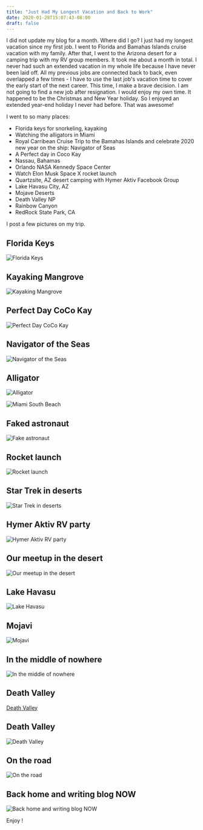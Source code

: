 ```yaml
---
title: "Just Had My Longest Vacation and Back to Work"
date: 2020-01-28T15:07:43-08:00
draft: false
---
```


I did not update my blog for a month. Where did I go? I just had my longest vacation since my first job. I went to Florida and Bamahas Islands cruise vacation with my family. After that, I went to the Arizona desert for a camping trip with my RV group members. It took me about a month in total. I never had such an extended vacation in my whole life because I have never been laid off. All my previous jobs are connected back to back, even overlapped a few times - I have to use the last job's vacation time to cover the early start of the next career. This time, I make a brave decision. I am not going to find a new job after resignation. I would enjoy my own time. It happened to be the Christmas and New Year holiday. So I enjoyed an extended year-end holiday I never had before.  That was awesome!

I went to so many places:
- Florida keys for snorkeling, kayaking
- Watching the alligators in Miami
- Royal Carribean Cruise Trip to the Bamahas Islands and celebrate 2020 new year on the ship: Navigator of Seas
- A Perfect day in Coco Kay
- Nassau, Bahamas
- Orlando NASA Kennedy Space Center
- Watch Elon Musk Space X rocket launch
- Quartzsite, AZ desert camping with Hymer Aktiv Facebook Group 
- Lake Havasu City, AZ
- Mojave Deserts
- Death Valley NP
- Rainbow Canyon
- RedRock State Park, CA

I post a few pictures on my trip. 

## Florida Keys

![Florida Keys](https://lh3.googleusercontent.com/NQF5uICUKOZFSvVCgKZH4gdrPHqls4bZUddZdzQqY80lUwydUKW15FjD6Gfi5uf6dyzvsSyZFBVfl-M1ZrCY_82ZxVE_apkedCxCFJe7TE_vWP1WO65e_kAINHU73mavGxpR-jFh8z8fzLG1AV3no3ERnn1Rv0eVQTnZyWaDkS1Jya3w8uD-wHkuzAZ5D6tE2Ww6wS7W3ivJ1aXkqfsQ_NhpNhLvrLI5WrOvaj8CFvva3ZB9Udq7dFBd4DE835xlJyMq7uGsP9JDpnEmFZmq0Bmi36Jy9uu30kXunVKE1v0Qi7Q5DvRU75DMwdSX9JbcdNfKibKDg6Lnb6C0mCeaBE3x9FrfTkhjHsGba2FwSxYARJfyFAlYarX7hlhnZZQJWtDGiyD0TkO28b9yV5PnaZXWdrZ8CywlD1hK2z1sDt7Y2cy5iMYfyJqVoIV1ZbFBSaL37yj1BOEt1Y-Ih18I_9gHlZcWdq4_h7Htw64oFibFQsnLmn7Uam6XuyfTy75zkziXu9TlnDTst4jxp5I2ON2XsjFOZ4KeMl2qQuMv1RbAl-_-lC9pY2IjNK76s6xJBXvTPPURXcnNur2BS9D3j-bUwWPBCXmYMvcg0uRmrYcjUOwMEy_yZ4TsaSMyiRDXfVQ4muDX1o-rRQD_MW_-twlVqm-zvh-2V-dgNfIQSVJt8qclgK_6yX2G=w2889-h1624-no)
## Kayaking Mangrove 
![Kayaking Mangrove](https://lh3.googleusercontent.com/-cEiM05PMcXFEMh8dLtHdCuzA9ua58BmmKtqxw_LxqjlHC96d261wyXgvQQGDrQkRssNX7x_HgE0np4NeVvvUansCxT_2DI0GBHx5FkoJ0ORDJEGYR5sGdaHKbH2ortPDqjl2k20NNlZng4dQerfVOX5lM7qQmi3MqoD0nSGjiFO0zt7tr2n6vMHI42WWqKYXqCUN41vibwjjaXkJsEueRl408-j9t_TYu__WUvoyCEVuR6FJFUVGvrLvRJUsevua57Wl68s4kIW5k1aAN2DCdM-GjDSZZM_aZz2QCx5LgSnnb0jmfMpJiGJZkpFLHmZVgh0DtkAjFpfx1r4WT5z-37LrJYl7q_vRNXvsv2ESwPLRiPgK1dy4-J0C1R_fM4sQFHB5iDHSPSbnVKIwnPipc0MsJY5H5-dSWBeICcnSF0mWbSyjWQnh_SQ4z7rJz0Gc42wGbVx3qP4Jf-UVFgwKt-bZMRxwCNqRPBN35AA2bWYM-ECWvzwqDq_HUr9OrdS6YQZ4exZgLvRdPbys7cCLuPwRmHbIkhtBGR52ylX2W4DHsG58YyQ9zo6L8568Nou5nyl-SM5_fcEmXEohVHGCdOqmc66XfyTUIKupJlzGko7m01qVB6v9N7o247zodICsxMLKLPj83kealVf_LAn_NPqIYwksWwbJoRUsnMrSh7KW_pwnNMkaeti=w2889-h1626-no)
## Perfect Day CoCo Kay

![Perfect Day CoCo Kay](https://lh3.googleusercontent.com/x45UQFTHL1Iw3yq73CClWXOxDbeFu3_EOILeRactSwNH7JFiiBRu1yJDJjd2z9UFk_elMF-e2PY0TReOexR27J2-09hg-kYtC1yNuhOq_yMrgcTm0VsXiprNmWve0Pj6BoqSCK6DRCjGmq2Kwgu6FXvbTOhk4ddxduUNB9V26xzKJclj9_46rTzOBEs0njvaltMF6bYpJoHmhShKAOGGGvwkvJNp3FtL9GWfpvSAgzXUbnTHqcFOL18autWv1TkwU_prHkQBoTg_0QSYH-Wymof7A-_1SsfuKo4EFZlhTHK_s2LqdVrI8YAbydNQnWeor9moulsJaUWc-WPma3XEbVP9Ra-q7iU2TYt1S5TB0Z6sIVpHcJwgqcxSsI_aKGq9BNCTTW5iStFW7JA_XD_sc63BNov38oboM0K_63NcFb7fGT-IBFPcNFGKyp7Sw3RyAlz4PHu3pPkvUtaIyiLbySo8g6qNLNDOJqK0hf4ooSRZ6gNRvlBMZXaYGN5IKzA-BWF4Hqp1zQ32m457dtyYHHm-0w_DdwK5yRPY2veJCVE2eQKZ-qKnxWT61Prh_mpk13qzTfUTFaY2N15nYJgTExrXufb1Zbjjty8MQg6sPosM29FkCWsArWy0QbIqG0NniVIjR65N6UPRIirgd9AkHSC9yJRFPKwLRIasm5tnmkr720ZqXWUhYNqE=w2889-h1626-no)

## Navigator of the Seas

![Navigator of the Seas](https://lh3.googleusercontent.com/s8r_nf2fzdeyoT1SfwcZzomTQzMTXlXvx6PaJJ85ubsLsqi4YH1Ctw3bDPpgtwuw2V1j76IfaFNlG5E7a-pk4UfT_0gpeKChLq-S4a5io_n58w48N9nVWg8l_qv8MOGp1baTkVXlylJcv9UE5xdZwOqQS-om1WTAdVd1cuEmpHMDwu2vMzpnOw5ca77cBxrA5Z9qoebzXvbFe9i0Y10jWJm2itBYeHZDDQ-YtBmiYTFUnpH0xL0wKttKdZEvirzmdB7ItgQ6S3N8PraV-DHrgTos4RB53cz4Tyo3xm2Bl4fAHtkKgAC6mrJ-vV5T_iNl6HZwVJqkIETV8PRV9keTNethTKkIkBLisDWU1DR83JdhFFHSCCysXok_tF4wKybxGNdgX3cTjcmB5JPrbmYPqnsJrUpi-ebt9kOzAj1SAmGKZFtk_c-OoQSFquaTGoCla08vdVQmqYK0AHY0ehMrQeghRUrhHgTI1jVpcxOPVSyr2qNZrr5UskaMeS9j-UYad_6ytA9fO5zt63lw1-dAAwhj-5q703KOC8604Cb54iV8WocYsy8aAJkI8bDOnQHvobZxCKbAAlxxnNVK07bEjVNtBEEXS2PeRIQ52xsWoAiOIyp72D9i07fuZCzNgUDaVxQgT1EpvSjV70w9eAMwKJwhkvlWf_hxg9Fa8e3pDDRtecw1BeV0Ba9Ny0GRmNJ2GZBUMBVgAY2dOQyhr2zM1bWYmoHj4pXyGkhUC5zIoBPcqF2kOA=w2889-h1626-no)

## Alligator

![Alligator](https://lh3.googleusercontent.com/nu8_3I8sOsvkWGSRURM93iPzId_A8pgpWmyNofElF2xwnQd8_1u3L083AbEA_HqhF7QemqodmRjtTUjytYFYze2iKeux-sjzuSbIiUC7tRqgh1-iEg8m7cct-I4Vq-iXVucHPzMhHOasliXK1sSOw4S4lQy4X5dagcpBMmG3_7GIAXrEbZvg9pFxy6qOuLyn-E9zWY36S12MFWN6lWTw7L5Mw13diYg-svSyAs34ZhL-FaR8PEiSsfUc-oaCGcl2JXcscNDGIwwuylBnXdVYk8sVkDN_087EOS81CjgaCaYZs24L1S56-k9-tW7wyrsBao861bNzODcXcrabg90MAcGcOZk1fHF0IqznacpwK8W2eyIb8jUcqRj7G3BSHKFl7FLMaJrGCzcKWR0IHFnSCK61KUYcuTzWupmL89dWLKJZGHY8AQFZA2EpKQ9Orun91IVgAD8pR6NzFgg82tiUsqC_LnFYXhRsEyLuvmPTB_QsqeNnT2BeHQRx1uCHGh0eUClO6ewMbjExE7nVDepbnn36-D9EV2UvBmW92p87Hjk7o_geLXY6JK3fS1vw9ax46NEtLHCdJ-7aKZG2pzf_95XKmmENU6mj3HbL30hCeBpxnEWpSoqHVWk7EJDs5WVZ-AqwVyKajbtD1KYF0WjsdL4a30Lxl-avqjD2S8TYGd7e__eWO-109SMC54QkAhMq-s5TyZFiFjSa8zK0RKQc4vjXoV__xNo5aFgR1pjymlTEId-43Q=w2889-h1626-no)

![Miami South Beach](https://lh3.googleusercontent.com/Kqj52GEvSOYObgyQ3Q74KVxsPU-Ndbf4bo2-eH0FlKiSh76lLCE9f0uXKBYiE--bCO8Blnot7gOduCc0x-9h2C6mJ2OR7DAfXZoObG3yfyv7UaJgSr_0cfRjTlRsbd24TVimEAml89fRTp-gECml9Ehi1K6_OqsQxGHfhxQeFmhRKHBhhUnDoDwnbfXYOzLUXgbsAhOpUAQH_U8D7DoLMAKKvwsPFKKJxG6tp6ZameeBGdsFquz90-yI3kVCW2r3LZzXa3b_p4Em9hmxlKpUCzoRa09DWY2n4Q798-qDNaHr60MP-DVH-YhwPhOdekzC81qnNt5lzqgRx__yRIEG8ItddR6-f8AIrtnkgzsCE1p0ODYjT2Pl7cJg38BwKmKuv1nImsZ0-0GNO9vMahZHZMDgz70X86cyAmP9uKKt7CM_duBFTK7ftTB401oSoGp3DsqpIkkSwY6f1hoH95Pn1wpsIwLvufucGZZYoLzTPqVA_IBb8NxxxsIRwJXlqg4JTYT0mlfu4CMXNKejeKmubhxKE3jVy9OOlWP2HmjdsZ0pKk1416cfBzinxm2TfVwAZIosKdRAbc9iofVwTvDim6aZJdV_UEwrv99tt9ZF7U00860kTxns2IoZVtyULlIDXzfN3Abd-domS6oHg7zvSKE6YLXhY-QtJAyyTqkNk9mRodhWBf-y9kiCnefebKupDExqiZ9OeJ6arhipx5A6l57cQhlltM22uHKOTKc2BDJNwjJeLQ=w2176-h1632-no)
## Faked astronaut

![Fake astronaut](https://lh3.googleusercontent.com/0SwupzYL0A98UCnNBwykF1AaRs2E7Rkai9Np4mrfkLwP8QtmDcV5lPNyD28Vixb_62mrTk41-qr0uqCs4ec9-Kg-iwLmCIeBb1wWTbrrPvlwJAlPoQlfPL2fcZuyzY2e7hA061UdiWfw25FrAUK7BJMhTGnmE4n0PSbg0xsuZrPDuamihh4chfzINSf65TQB5gp1pkECDOrCNcblCu1vcW-Xlyms-_50_ui6mGGW1YN6FAgs-85bzyXYw_poHfJimACgP6DbR8inMr7OLMYIsnms0hNkHQiPKK06agYOeeGMRxttFHhHKBZ0FI5eSe7_oR9OovnT44t9HPaerpH5urGEXmBBkC8BIM_AC7645HTa2RELKBvj2QIBGnkMRK9q4FLGE8ECacDwnrQUYU2bFYug_59ZU-hyEDvPJtDbYbQ0jt3LrWgxtbWYaCCanYs5yhskSLEiUZEKVf_QsLRCYyl-xBuj4nQTPw0W8bPiNcpke5qJ7mBVR8fEyMoOZDrO2TV0y0Y__xH3C-1khuinW25GJ4Aj94VWSOoZnE22PcjanfSHxlqE_D6_E2lUedlhhsrJCko4yj_ccrVAdQfuFPpHIS0HU9x2zvw-hTbMIzX5-LuQi4WPUQeVc5ACJZx24EfTQNQdqeYmqlaOFhFhcbegW7VXy7G9q5bashH3OpEKTdY0Yvsmp6jOV-QrVA4z4yMwADB3tQtljsD2bvH6b7dXqLMIpc-65E0ZfbQ1k-GHkDdhXw=w1072-h1904-no)
## Rocket launch

![Rocket launch](https://lh3.googleusercontent.com/wrYoiB0a1oMhWm8nSVrpGPRSVz5LTPRLlGWMOgABkiP2pGXPPif45GxqmIVejsKSPHfdg1YppyWp9xlyX7-bfKEaFOIb7N8uPwum-r5aqGwhS82jFDzYK4Ky649AMzNEYnErN_syoL6moZSkEaFDh82z3gNHFNwuNg2rg4Oiy7Ddg0ZFvTtQEuNVJrgHvR8BzUR4Gj5wnoJSNp9-xLyqDiVP8pjT-Cjv6HwFDaCe2AqREF4Yc3qjvMb6ZSc4K7Zt9Rjd2b2pz1DgXZ6HDc4Q2I2b18RnRU6U1G0YOA9ab6yI0XlAu-z1xYJYjUoMtHNhtI0Y_7Z4PQZb6xpsLY2v_AGat4Biqd6SwCX3sgRTlM1-_5iFDZsnBkkgvUJuqpkDeWNWT1Gy7k4_W0_lIFTsHHTEgmMYzkDHOeSLQXy9bBWR1q2rjMqgp2VAWUegRSc2Eg92y-OPpQRIOo49y54lFV5_kQaP53XFvExKgVb-b-nDZatb3DDQJpBwRtSSMuDfgKWtw9-KIY2TTwMd-A_ceMhlA7l8sy9ms-ZCvr4ps7YwD9XZ38G6BvdRs--UXuUR4Odl65nDmTtaeHoTT0lJ15lWrgwypd10t3OBoAfNezlCTf-jc66YHRNI2KbJ2rOtFc9HOloTejXS5gYUfk_6vdRJKS5bzxCo7CT-ROCUwz6IrOQ6lcJEkivRYYYHDuhNTUueEOZ553pA3F9CzOvhQOuG7YKOhzRkrPb8pbXOEd6djVupHw=w1072-h1904-no)
## Star Trek in deserts
![Star Trek in deserts](https://lh3.googleusercontent.com/wdXUHk67Nja3HpH6JT87Q9q-gXCYC9wvuPvYaWvSUl5Eu-ePtFJfOCr3gSnMUht0u2V9wDT76RlWlBvt_cF6WM7VsBWEWQAvQScyvKsUwF-0_A6R0pbXQJIIHw67UzLE9xUoFg7DKfuKyNdySFYEoOzoaJlN2oDplr_yhh8eqoM1vkt0eIJM2ccvpgVbV1KbfCFM7k2DD3I1bSOWvpYgxktTv-ZSDfQVX3xkbV0AnXQ1gC8USDai_l0fnm4awkF08phrQLmawiHq9YQnWhwoBnCoTV7fKddn5useNR6hNYFbzhVfXlcHH0ln4h3VVz2GbnFtVFpEzeegcXwf2tP2zfcD-i_KvMKM-Z32VWJQSsFKKWxrCADxZW9bGblQQftjDsjeCX8x8Kb-UrqKIpnlR2LYybqhWT98eFrRuI7wayvavuhneHmf4fTAmtCgPNspmYKkRzXgJe525x6bIEjPyfIpARBPdqbBbb9gwZnGhFLQ1RIBiWS9KNO8pokWdW4uuDwcs1G6HhXDyu7VmCZZOsVSPG8TZpdI0tb1lT6GpP_0WtOjv5SuiWFGuJlgVQMtXiacZfCGGX0KVizbKtfTlZaH-nHyeMHrAZaFlkbSUF7Xn7T7JXjLwTUhUt4sg-h7IsV22NqCessObhDuDnwpWR6uOplWfYMODYTbmBI2yMrzBwSpMnne3s3osnZeoRJ9fAn9zOTRl-9Fa4cqcd9gMOFjqZqgsveEcdunV1JIO-7U3ymOwg=w1924-h1080-no)
## Hymer Aktiv RV party
![Hymer Aktiv RV party](https://lh3.googleusercontent.com/XxmhqhRAEJ309pUB0IHhkx8NIHJWM8oBy5z5OyF92gx5AmUhXyI6nRbgfzQxAqUip2m9kjp76zWC16aHEAilSspLSliEOz2iCipZCPdAt16t2iasTvcaU_mY4vghCEa-RCi5be6l2SfC_EtlEeoauZV30usMiiSV5Co3Tta38TXnX9LW3L_oKuuq_AE1YRSobSF-VwUpNypBBQPJ2J2lnofppwKvANUDYaZVWqqTcQ4XYDjEez6WTBncddH-J3eQOg9XQQYy4kwYtI7U5iJtYUECmiWG86vdtdgOt0VK4wMEYTR5NXwIlvdiSCV1TzUvTQfm07i5Y901Fveq6aSbZuviII9vBERQqSGFMZwIYeaJHsyDJsVSfm3QA7wJgmrJ9Nxwg8DU5M2PnDftDkK-cFuQWVDsjNGfwhlRoYfgd3Rm7owQv30Aap-Fx2KgrxFLZodWV1FhjdkUxLfR5IIwil18qTQHrvrwZoHiCMPRtyUAyPxmMZ6rPMj-so0FnTan9yc1xfq9XGWoAgXCfxfmp47SrkmpI9RLczBhJ136YgXz4Hc8-wx34ua6AYLeSv82tZLTFRXEsj7Kp1EtqMv0dFgaROqxutuQCrD4rAmPJ2Lq-sTVCR0AkhGy6SF0I0YCf9c2TbAZ4lJbSo049HvgJgZ5aTU9uaBpvwqe_8PDv_oddCJlxcn2bbkdWnTHvQqPcgrQ8M6xaapYNSYdm9WZYteem5GZPlmBEE3RnUrLsAhf-lnTaA=w1080-h1044-no)
## Our meetup in the desert
![Our meetup in the desert](https://lh3.googleusercontent.com/GWqdYxBtYr7_1sAH0cuTNSljwVJmPH7xlFn3ALbZAvi8It81Vi1dOBl2d-h6AGTqN80GfHsgfDPwrTSjIsxSoXGyK60dXg3YDQYiRmZuj-O6Vm75uKs1dFcGUhNUENaVmjuLSVyg5GMeYFROiLVSv1jd55nqmaM_WFT2p53JfLkQRTcuyoSg-Qr1Abbb2069ZeU9SHJ5sNINVD37ZB4dlRAYfZ-MmvL8bAspNA1P8OJHdow23gR1BkAOWXGbpXh1GpZxG3olUJIzGsiJySM-ym6lZpx-QcH3OKFQN5VKRvj020vKgHuA3HWxeP_qvHdsYIJkawNoWSWxupc8EY-Ni43qbRBzMuN1fXL-HYlcEZkN9mZoRfICCZwNGSdA3e1SUngAqghyQ79Zmbdr18OL95mz7EDeCs-COuVUZts_JP0SagUAs_cCwhgzEem_iRkwBcRK5p_L_hx8eCtwLU16lrdkZehpBqWjygzMpKqVi7Oeohv0UZXzFVUgaMX_rmyZKjhl9Pc21V8nqACO3UerRNEywmEH-mnp0OpyEaQcQi5mYQp3oBg9uuN2kDQjvolCSPj-NB6WT5PA0vhxKjX3hdqqXPRRcBLYCew6jl6veHqrKsiHHyWEHOhM9PLnQ9qAc0AKGLefFAiNz8DOBTA9sVXNWKZQEL2YNRHYpMDk-Wg3l3QIpWlApBHVhdKxKBy5K8iz6Dyp4jQE3rrbUiadlWpgt33E9au2iefyzmAXrwW1gaI5yQ=w1080-h499-no)
## Lake Havasu
![Lake Havasu](https://lh3.googleusercontent.com/XhvNpqfmd8m_niMQPe5WF85KNuH5JdONT-CUWabSS1fh8dfDr7bLPEKJRIM7-Cxhk3KWAOnrqEvemH2LSAEh3rldloHpLSKCiECWzWIDels61IFaGYSpaTREJyu17hUc-faLiXTrhaLszmc33_7s7lfifkrI0I2MLF09caapXixQevp6gU-D6OgtlU6osh4_9HRMBXkLUAZiJTZkorPYEhDSWKdZCNW72fy0-Ow_rbZCN7NEc6qHtN1wRtK8RZvgsHx4fMslJ2nHzv_P16AWFJ__2o_KgldGSfLl9rmVD2NBL6kmM6AlxOslL0UKmrLwK_-2l98SujYYteHC3fVT4Iro85t1tIv88RB80P4g0-1ztuGwgv2JSxFY5Vqedi2iuyWX8mSK5KhFdhPb8JBEqfRQhyfEo8MviSPpNVAIy_qn1O-NrRNeHFjsTxRW5fArDRsxj9CP9Bm8ETANO5t3jdrD_pusJRCT_dryaBhH3nWEDmEowstnYBmi3mLacDCFtl2sh0JOm5rwuhqgUcvdkRgyHqkagzBRA7f57ID24pSTBYtkrRGlT3ngVbjrHlEP02ww3SmY87dj-aE9Fy2kZkUej7JaVrzpstFVxoI97fMlYzcqGkRCWwNSLy11lUKeFRvINWzApE5PzPX_D7srJCzKDB2oaTHTOx58j6cByRcgBoGHLokkviR6raZibzUKOZ9MbL7Sy6YFdsJlANnB3wsGIIL9Sc-xgH3bgbqNhXfMdbdd8Q=w2889-h1626-no)
## Mojavi
![Mojavi](https://lh3.googleusercontent.com/rBTQayTDVpcyDNkbchphYv0DNiipmTKyKuYaq_NaDEgx_o8RF4e5_f4f5XvkBJXJ2LFGiTIOEOQNy6nciXqTxGk2ZEs3hspm9gYxvR4alckbpQog8o0zm2o_pC7OLDu4lD8VA_GcvOZKJ2D4iUBVS60VPNj67WlJiPIX8SyoSmGCN2RZc6v2G0YIz0phBK3jp5zUEZMeXuLPjxLmeEzn8hmuJub82itESkiqG6GVG_9tUmBhCCSgZDp9mrkiAKsNA5j9ICt8RVVD787ZS1eVLP742Im6T-3Enh33PvvZO4Fagfyw8SU9oqhYwlyrnqY15cRobeKlf4u44I7YjIuty54eTinNm3jmyaZLEkVNRXUA59IuKV2ILvm_1UU_J518x2zUbxnuvuWjNXigFBgoD8T49kI0jyVTan1368jmPMTpNW9jFq-_DnriSDVPTcDe3u_mVOyL3SFExZO0uWKwVLtFWKpsnv4cLDaJumemmAdSZ07RHHb3lLF5ytNGZ6qtez9WYCa0WBdnk15Xdbq-7sVd2UjNnEIZVywylf7eeQaCPS4xBFtuf83AxkF7HQGpoY5Pu93OeUUu1Z5tyPDXhV7o6FeagDHF16v5LEIIgr0j849tjg2eYD1N6scO-MmpByDIOJ844ypPz8KM26-90_dMnNhxpPH-wgbUrgqVjMmvjQPRjAv9TCt2TiFSjJI0xfqJbBMd5MDPEVpKiy7Gyn-iv9rykK3nnLp8d_phPOFk7IrWrg=w2889-h1626-no)
## In the middle of nowhere
![In the middle of nowhere](https://lh3.googleusercontent.com/kv4X9Z8T1qAvaHnShtMs5psQDAM9UiCaoi5DZ1-5MusrNbxOgBJqqcQLqGxhzM7h_-OTDOWX-AV8YoPMhIc9RJgtUGR_5k15Dx7fnZF6MZxc-4ZYs3LhzkhIPCZrP_NWS-arsDFk7GeW8iHmUYB55atSdvdADSstCY48N8iC7cS4M9xhS_ToSrrIx2JVI4ltlix9FF5aBO0aSDOKIu3k1Pp8EebIRJiJ17UVCqoQ9w-xIUDRW7PCtXUmM3JoRGVRWlojfEjk_iv0jk6AeoAaOm-p0cM4-0jyd7suUuhSjb7bpmypKzlONQa_FPMa4j1rpQo5yuTvpVrGg2TzquhrrPxE9gkGNv7PSVYTebJnMx2237O-itZ8t4TY3IzMDjhoNGcduj2rW-h1isBTnhKEWnrB4XHabaUzob4sM7zhTgA0iXxBWtd0883TR-TFrnsJ5DGWMm-N84s3Y5e2SbohMXnILXnf0D12nmbEfRQj5HfB5wWB5gf5sHhtF9ZIMgchGsCgmzGKAoWkO8s5bohHvYJ2B3151Wml0fZtVO590ha68GWxPCPYzkRaxf2-U_QbPIvG1o2-SF4MO5ZbWukxh5PUjepM8h4TRXxL30pjbnnnc-TZAmF9ryjx2JDuzdpZHr3SjCYXXUEmQNS-trAUJVI3YvDRI0xYw91Dx0oIM9CXLEIrGZgEHomlgqUMTgEnUVbKVtdle_M1ZAhKx0K8dC7HRWKSgHKoEy_ZVS4bRWAT3Jma9g=w2889-h1626-no)
## Death Valley
[Death Valley](https://lh3.googleusercontent.com/kCiHi9qrplfyu-BYNBu-w7nUAIfIY0WtBAt-3z7epz1-S9C5gCSNSTvtR79HgiVv-DyQqPqN40TG3On2tw0Za8UJ8QHLTjv7LA0X2PAb0AQcjXo3PBJyzIN8WVs9A-BOHG__TZdANKTuIriqRcH4JRaC5zpRAY_YCgi91IZGO1NLVf0Hnm2rJxk1HlU-e9oDEaUKqLeFO9JNaKysLm6yUG_vGmlqsmB_ElTIJfZIIwxIur6KUyT67xT5ZgbMvm_VulWxIpAmHDmxso0iIMoGtCmPd0dKBYFEKOfyJBKtr4v2HzP-IW8I5hl_ttnkEIOgazOGct9voVZiimXfqViPGJuFgi2MBqAfIzVqtF8REJGK48Hwu3wlmFjY2jIiHGS43xA_XwB6yImZv8fSQrjO8VR6ig5m2EvXRsWJCpIJdE5Bci3VvQPAnFKy31VPN9MMIKeSHRs1ZGMwMzA-_cEtFR2q2sUJXvZXjpdA_OkMWfHntDcBUqu96tdNPKnRmwtkAten0haR7oGoLkwpI1R89Z5gQEXxbertK7ROKIb_6a9ez74yRVeP2N1e51TMTXehXjzIRPkiinsB7kSkHYd5e_tsNcLKG4z6kOfnv136w8vQ2qOAkUoJQTHMd7Z8LkGmTLK2IywDAximYILIoNh_fAflZWsF2TfdnpxqjtsDp3vmVaEuAuHk23LWA1UhSPGUY1gP3FtqWb95QpBL0dSp0FHs_b9jziZ62xQ_aht7knopyPJStg=w2889-h1626-no)

## Death Valley
![Death Valley](https://lh3.googleusercontent.com/Z2GJT5NhjEZLQQj_Ej_cxaCKVXXxiqH9knOGYMGKxwb52jialRJ8f_EiCJNEvHwPn1xDbzyFgnFXZXjVqxdgoKDhmmX890691XiEAhSjypvzRA7eC4lVjK7NJGpWjjjkGSur45DqUWQnrHxjR4hUk9uxhARbOkQR3Nps1N-RFnOoBrtCdkII_aKXcmgU_tIQ-gIp84LCUcYMY794_z-_INRnP3FV4ilqsc0BSdPyclV147At-Gv16W3XFwdS1z5yH3YH6U2O-r7inpi9p0zQWHuKBq7llBQnsWzVjZufogcaXGKUr3AHvsDKU16Sd9b8k0Ng9Q_w3J02H-nX_h2GYPLQaZvfO042yG8rK8eygK-fueyzLUoYKSr-pXDJ2QOJi_Iat8x3FUl1lAdu5i6-schJJpj73wxyITWHPnrCl4tyGH9e9YzSA4ZMIHs85rUVW360N_EH8ZX4t6hNliRXU5_Bnll8Ry6tLx36Sl63uKoaxs3LyqYTeGdHVyWiGBxpLwlnzPKqIkgZwNLG1MfXWu9pW-0xnZ93VxdDFRTVsFY32BouFcOJcvfh0vnpZbVHfPm2tVAWo7AMcBCikSUyFqC1tF-oagP08YnxAlsISNp8pM6z9kasWTou5p-lV1sYq39T5c5NJPGxh104j4y6Ww-gif8GUQWH4wzIcTo63B1L2Z4DH7Mjo_gYJpHCrFNq4_YSZ3vorDc-cYHoQZ0YoMMGaXHjxkXuyamCMrWGk4235qWiSQ=w2889-h1626-no)
## On the road
![On the road](https://lh3.googleusercontent.com/wsYImyKSc5hIbZ3jvoT78NYBLjLaHbUMai91wzb-mxlTw-XGdedqdZodldzcXQUXb4qfBRT55j8fL2Im74tXewYx1FrCrPzoXaT767FdnjH4f9tqZvvRWxUmf3YKMK7Tir01QbxWFn4ZXbVl53Er5mUjfwOPHBlcAAt13DliXZFcbSOOsT7EkHuu26HLmiayV__KVbH4qCAEcvK-XjSFJ-yQqiYoveiY_usjrxM-h6wExeSxabEQOZXtPrqMqkVn-i0t106X3W8OKXk5vNRXh1WNShWYbXKYM0HiRZRNGjmyY-mB_PqE6mljBdRQfW4TGH8JuqA7EEZz_SQzOjJ9n1xe-sJsMCFhCuODDq0GwyBYx7x7ezPDnwPP2eH2yDd-VDVVv7Qeig2w_jC3HDwXYmW2kNaGDDu7-6xJHWObouY9fD024TVwRpj2yT41Nwegr6Mrw2hK5TimE7YUysWXRJAvDvQRd9JlePM1kDTQF1TLuSId9tDPezlo8GRDjpG4gqM7B6df5QDNwpeHaFtrRjI375iKlkQZuDNgYWkvK_7jR46km_i8ojU4NN0p5LRjC6ZfQ9qK_LaK1KSMVWReRKM2RRAQMiWx2RFR8VYfOt8uUI9ZVV7NkRPWZNcAWgawyrw6WELtnMf7UymVj5pGhDD15zDDSrZXThhFmyvlAT-riRqM3z6ppMZ7xT4PQlfKThROln65_TtBq-hMuBar43YMZ4Md7_qrU0FleYmBm7FpttnoGA=w2889-h1626-no)
## Back home and writing blog NOW
![Back home and writing blog NOW](https://lh3.googleusercontent.com/tZhn-C43qSGPG82qoCnU00LcoiVtsiRadLhINUybUFtqJq6F62GgOdtfgYZo9Yih66oX3QRKoV28D84Uzxr3hLF0hedzWLMeprLZC4ZFumB8LlxHBGENc7PyscFUKkLs7TfhwM8U__BDO--1XYFSa2dx2UuAsNqgHcF480KxVMXp7hR3pz5kNx5BTMULmYcH8jY17qwRjeHFPjzW9BGKNvQWguEr8MrP2xyRpwGVs3tp_MD4gqe4z5Ka1SMa3ksR52etlGHwO6INLNJxb8dCyLeE7IIyIWKBTBkgtB71DblXd_2YzIgC4aLsVy6vLMjl2ZeyfqTteObmlUlng2tLFgdxsPKKlp7lT0I_j5GrzeBNqQaxtgsPve1ja1ZulvX1p9TaaQJLuAKgXDaabDbNs-q9Ph5RJFMR5ipHRQXhSy9BliSrqSrTWQgjwtLcK-tFPyDsKijLwfcJ6-BAiH9qXsrvF33hyjzC0bqc_ACk6OLNZX53phbO81wpq2bMnLl9Dsvvk-u4fgWkAvDb4nOk2THpjOrkdquIi5nskJ2j0ulzKB3xBfUo1yyUfyH0o4xTiqSYYHAElVdtyAm_WLrxn0WfEhGMA9v6RKeXo2nTTcyNauVgZyb7hCyGReefx4yRdpiwkvgnBywTVrN2o4k1muo4wf4u0ie--TnsDCCH-iTE9IHOLwUOEnwf0sCXbQkvmS9U5fIdIhLpi5MXSNNUEXAyCKHC7JBtHMrH2dk5j12oOkxI0g=w2889-h1626-no)

Enjoy !


 